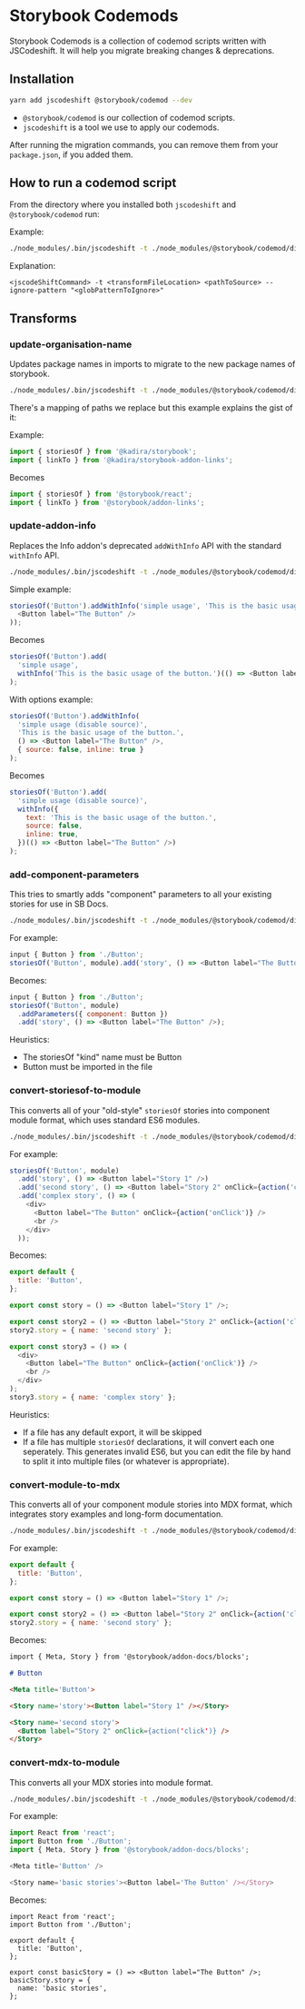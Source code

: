 # Storybook Codemods

Storybook Codemods is a collection of codemod scripts written with JSCodeshift.
It will help you migrate breaking changes & deprecations.

## Installation

```sh
yarn add jscodeshift @storybook/codemod --dev
```

- `@storybook/codemod` is our collection of codemod scripts.
- `jscodeshift` is a tool we use to apply our codemods.

After running the migration commands, you can remove them from your `package.json`, if you added them.

## How to run a codemod script

From the directory where you installed both `jscodeshift` and `@storybook/codemod` run:

Example:

```sh
./node_modules/.bin/jscodeshift -t ./node_modules/@storybook/codemod/dist/transforms/update-organisation-name.js . --ignore-pattern "node_modules|dist"
```

Explanation:

    <jscodeShiftCommand> -t <transformFileLocation> <pathToSource> --ignore-pattern "<globPatternToIgnore>"

## Transforms

### update-organisation-name

Updates package names in imports to migrate to the new package names of storybook.

```sh
./node_modules/.bin/jscodeshift -t ./node_modules/@storybook/codemod/dist/transforms/update-organisation-name.js . --ignore-pattern "node_modules|dist"
```

There's a mapping of paths we replace but this example explains the gist of it:

Example:

```js
import { storiesOf } from '@kadira/storybook';
import { linkTo } from '@kadira/storybook-addon-links';
```

Becomes

```js
import { storiesOf } from '@storybook/react';
import { linkTo } from '@storybook/addon-links';
```

### update-addon-info

Replaces the Info addon's deprecated `addWithInfo` API with the standard `withInfo` API.

```sh
./node_modules/.bin/jscodeshift -t ./node_modules/@storybook/codemod/dist/transforms/update-addon-info.js . --ignore-pattern "node_modules|dist"
```

Simple example:

```js
storiesOf('Button').addWithInfo('simple usage', 'This is the basic usage of the button.', () => (
  <Button label="The Button" />
));
```

Becomes

```js
storiesOf('Button').add(
  'simple usage',
  withInfo('This is the basic usage of the button.')(() => <Button label="The Button" />)
);
```

With options example:

```js
storiesOf('Button').addWithInfo(
  'simple usage (disable source)',
  'This is the basic usage of the button.',
  () => <Button label="The Button" />,
  { source: false, inline: true }
);
```

Becomes

```js
storiesOf('Button').add(
  'simple usage (disable source)',
  withInfo({
    text: 'This is the basic usage of the button.',
    source: false,
    inline: true,
  })(() => <Button label="The Button" />)
);
```

### add-component-parameters

This tries to smartly adds "component" parameters to all your existing stories
for use in SB Docs.

```sh
./node_modules/.bin/jscodeshift -t ./node_modules/@storybook/codemod/dist/transforms/add-component-parameters.js . --ignore-pattern "node_modules|dist"
```

For example:

```js
input { Button } from './Button';
storiesOf('Button', module).add('story', () => <Button label="The Button" />);
```

Becomes:

```js
input { Button } from './Button';
storiesOf('Button', module)
  .addParameters({ component: Button })
  .add('story', () => <Button label="The Button" />);
```

Heuristics:

- The storiesOf "kind" name must be Button
- Button must be imported in the file

### convert-storiesof-to-module

This converts all of your "old-style" `storiesOf` stories into component module format, which uses standard ES6 modules.

```sh
./node_modules/.bin/jscodeshift -t ./node_modules/@storybook/codemod/dist/transforms/convert-storiesof-to-module.js . --ignore-pattern "node_modules|dist"
```

For example:

```js
storiesOf('Button', module)
  .add('story', () => <Button label="Story 1" />)
  .add('second story', () => <Button label="Story 2" onClick={action('click')} />)
  .add('complex story', () => (
    <div>
      <Button label="The Button" onClick={action('onClick')} />
      <br />
    </div>
  ));
```

Becomes:

```js
export default {
  title: 'Button',
};

export const story = () => <Button label="Story 1" />;

export const story2 = () => <Button label="Story 2" onClick={action('click')} />;
story2.story = { name: 'second story' };

export const story3 = () => (
  <div>
    <Button label="The Button" onClick={action('onClick')} />
    <br />
  </div>
);
story3.story = { name: 'complex story' };
```

Heuristics:

- If a file has any default export, it will be skipped
- If a file has multiple `storiesOf` declarations, it will convert each one seperately. This generates invalid ES6, but you can edit the file by hand to split it into multiple files (or whatever is appropriate).

### convert-module-to-mdx

This converts all of your component module stories into MDX format, which integrates story examples and long-form documentation.

```sh
./node_modules/.bin/jscodeshift -t ./node_modules/@storybook/codemod/dist/transforms/convert-to-module-format.js . --ignore-pattern "node_modules|dist"
```

For example:

```js
export default {
  title: 'Button',
};

export const story = () => <Button label="Story 1" />;

export const story2 = () => <Button label="Story 2" onClick={action('click')} />;
story2.story = { name: 'second story' };
```

Becomes:

```md
import { Meta, Story } from '@storybook/addon-docs/blocks';

# Button

<Meta title='Button'>

<Story name='story'><Button label="Story 1" /></Story>

<Story name='second story'>
  <Button label="Story 2" onClick={action('click')} />
</Story>
```

### convert-mdx-to-module

This converts all your MDX stories into module format.

```sh
./node_modules/.bin/jscodeshift -t ./node_modules/@storybook/codemod/dist/transforms/convert-to-module-format.js . --ignore-pattern "node_modules|dist" --extensions=mdx
```

For example:

```js
import React from 'react';
import Button from './Button';
import { Meta, Story } from '@storybook/addon-docs/blocks';

<Meta title='Button' />

<Story name='basic stories'><Button label='The Button' /></Story>
```

Becomes:

```
import React from 'react';
import Button from './Button';

export default {
  title: 'Button',
};

export const basicStory = () => <Button label="The Button" />;
basicStory.story = {
  name: 'basic stories',
};
```
